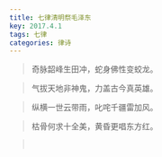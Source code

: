```yaml
---
title: 七律清明祭毛泽东
key: 2017.4.1
tags: 七律
categories: 律诗
---
```


<blockquote class="blockquote-center">奇脉韶峰生田冲，蛇身佛性变蛟龙。
</blockquote>
<blockquote class="blockquote-center">气拔天地非神鬼，力盖古今真英雄。
</blockquote>
<blockquote class="blockquote-center">纵横一世云带雨，叱咤千疆雷加风。
</blockquote>
<blockquote class="blockquote-center">枯骨何求十全美，黄昏更唱东方红。
</blockquote>
<blockquote class="blockquote-center"></br>
</blockquote>
